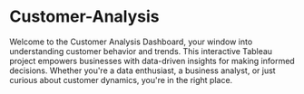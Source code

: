 # Customer-Analysis
Welcome to the Customer Analysis Dashboard, your window into understanding customer behavior and trends. This interactive Tableau project empowers businesses with data-driven insights for making informed decisions. Whether you're a data enthusiast, a business analyst, or just curious about customer dynamics, you're in the right place.

